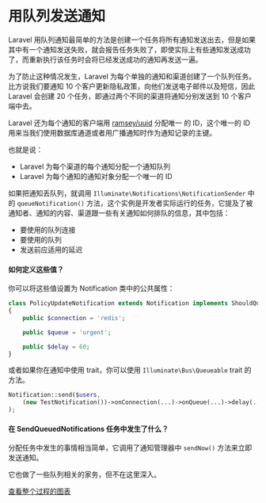 # 用队列发送通知

Laravel 用队列通知最简单的方法是创建一个任务将所有通知发送出去，但是如果其中有一个通知发送失败，就会报告任务失败了，即使实际上有些通知发送成功了，而重新执行该任务时会将已经发送成功的通知再发送一遍。

为了防止这种情况发生，Laravel 为每个单独的通知和渠道创建了一个队列任务。比方说我们要通知 10 个客户更新隐私政策，向他们发送电子邮件以及短信，因此 Laravel 会创建 20 个任务，即通过两个不同的渠道将通知分别发送到 10 个客户端中去。

Laravel 还为每个通知的客户端用 [ramsey/uuid](https://github.com/ramsey/uuid) 分配唯一 的 ID，这个唯一的 ID 用来当我们使用数据库通道或者用广播通知时作为通知记录的主键。

也就是说：

* Laravel 为每个渠道的每个通知分配一个通知队列
* Laravel 为每个通知的通知对象分配一个唯一的 ID

如果把通知丢队列，就调用  `Illuminate\Notifications\NotificationSender` 中的  `queueNotification()` 方法，这个实例是开发者实际运行的任务，它提及了被通知者、通知的内容、渠道跟一些有关通知如何排队的信息，其中包括：

- 要使用的队列连接
- 要使用的队列
- 发送前应适用的延迟

#### 如何定义这些值？

你可以将这些值设置为 Notification 类中的公共属性：

```php
class PolicyUpdateNotification extends Notification implements ShouldQueue
{
    public $connection = 'redis';

    public $queue = 'urgent';

    public $delay = 60;
}
```

或者如果你在通知中使用 trait，你可以使用 `Illuminate\Bus\Queueable`  trait 的方法。

```php
Notification::send($users, 
    (new TestNotification())->onConnection(...)->onQueue(...)->delay(...)
);
```

#### 在 SendQueuedNotifications 任务中发生了什么？

分配任务中发生的事情相当简单，它调用了通知管理器中 `sendNow()` 方法来立即发送通知。

它也做了一些队列相关的家务，但不在这里深入。


[查看整个过程的图表](https://divinglaravel.com/graph/notifications-sequence)